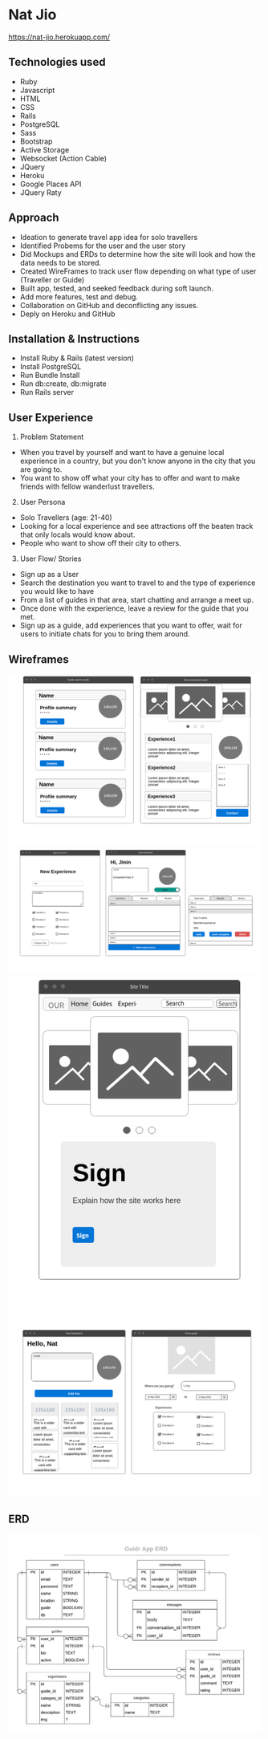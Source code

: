 # Nat Jio
https://nat-jio.herokuapp.com/

## Technologies used
- Ruby
- Javascript
- HTML
- CSS
- Rails 
- PostgreSQL
- Sass
- Bootstrap
- Active Storage
- Websocket (Action Cable)
- JQuery
- Heroku
- Google Places API
- JQuery Raty

## Approach
- Ideation to generate travel app idea for solo travellers
- Identified Probems for the user and the user story
- Did Mockups and ERDs to determine how the site will look and how the data needs to be stored.
- Created WireFrames to track user flow depending on what type of user (Traveller or Guide)
- Built app, tested, and seeked feedback during soft launch.
- Add more features, test and debug.
- Collaboration on GitHub and deconflicting any issues.
- Deply on Heroku and GitHub


## Installation & Instructions
- Install Ruby & Rails (latest version)
- Install PostgreSQL
- Run Bundle Install
- Run db:create, db:migrate
- Run Rails server 


## User Experience
1. Problem Statement
- When you travel by yourself and want to have a genuine local experience in a country, but you don't know anyone in the city that you are going to. 
- You want to show off what your city has to offer and want to make friends with fellow wanderlust travellers. 

2. User Persona
- Solo Travellers (age: 21-40)
- Looking for a local experience and see attractions off the beaten track that only locals would know about.
- People who want to show off their city to others.

3. User Flow/ Stories
- Sign up as a User
- Search the destination you want to travel to and the type of experience you would like to have
- From a list of guides in that area, start chatting and arrange a meet up. 
- Once done with the experience, leave a review for the guide that you met.
- Sign up as a guide, add experiences that you want to offer, wait for users to initiate chats for you to bring them around. 


## Wireframes
![ALT text](public/ideation/Wireframes/guide_index_and_guide_show.png)
![ALT text](public/ideation/Wireframes/experience_form_guide_dashboard.png)
![ALT text](public/ideation/Wireframes/landing.png)
![ALT text](public/ideation/Wireframes/user_dashboard_and_search.png)


## ERD

![ALT text](public/ideation/ERD_draft_3.png)




